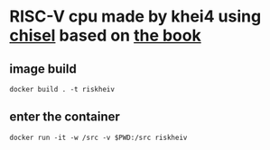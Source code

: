 # RISC-V cpu made by khei4 using [chisel](https://github.com/chipsalliance/chisel) based on [the book](https://github.com/chadyuu/riscv-chisel-book)

## image build

`docker build . -t riskheiv`

## enter the container

`docker run -it -w /src -v $PWD:/src riskheiv`
